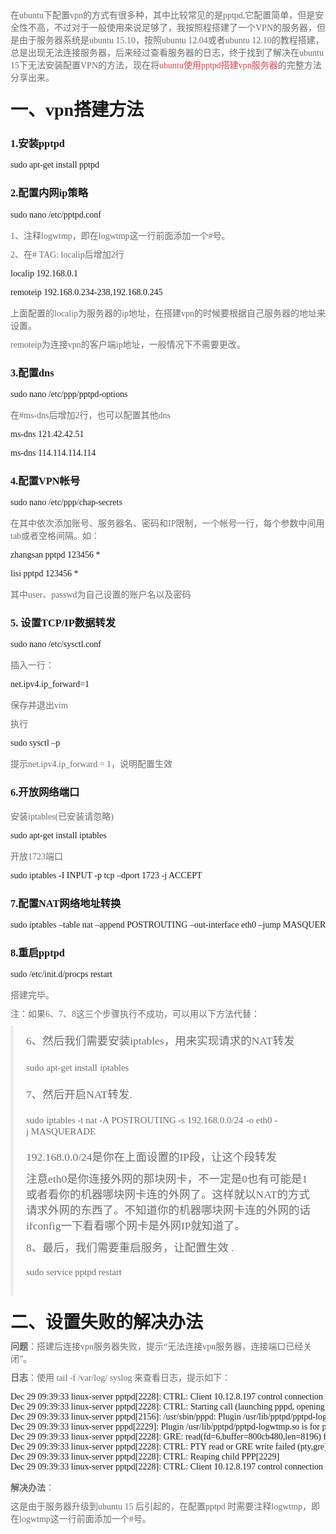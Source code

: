 <p style="box-sizing:border-box;margin-top:0px;margin-bottom:10px;color:#6B6B6B;font-family:&quot;font-size:14px;white-space:normal;background-color:#FFFFFF;">
	在ubuntu下配置vpn的方式有很多种，其中比较常见的是pptpd,它配置简单，但是安全性不高，不过对于一般使用来说足够了，我按照程搭建了一个VPN的服务器，但是由于服务器系统是ubuntu 15.10，按照ubuntu 12.04或者ubuntu 12.10的教程搭建，总是出现无法连接服务器，后来经过查看服务器的日志，终于找到了解决在ubuntu 15下无法安装配置VPN的方法，现在将<a href="http://blog.lxx1.com/1209" target="_blank" style="box-sizing:border-box;background-color:transparent;color:#DA4453;text-decoration-line:none;transition:all 0.3s;">ubuntu使用pptpd搭建vpn服务器</a>的完整方法分享出来。<span id="more-1209" style="box-sizing:border-box;"></span>
</p>
<h1 style="box-sizing:border-box;margin:20px 0px 10px;font-size:28px;font-family:&quot;line-height:1.1;color:#DA4453;white-space:normal;background-color:#FFFFFF;">
	一、vpn搭建方法
</h1>
<h3 style="box-sizing:border-box;font-family:&quot;line-height:1.1;color:#DA4453;margin-top:20px;margin-bottom:10px;font-size:20px;white-space:normal;background-color:#FFFFFF;">
	1.安装pptpd
</h3>
<pre style="box-sizing:border-box;overflow:auto;font-family:Menlo, Monaco, Consolas, &quot;font-size:13px;padding:9.5px;margin-top:0px;margin-bottom:10px;line-height:1.42857;color:#333333;word-break:break-all;word-wrap:break-word;background-color:#F5F5F5;border:1px solid #CCCCCC;border-radius:4px;">sudo apt-get install pptpd</pre>
<h3 style="box-sizing:border-box;font-family:&quot;line-height:1.1;color:#DA4453;margin-top:20px;margin-bottom:10px;font-size:20px;white-space:normal;background-color:#FFFFFF;">
	2.配置内网ip策略
</h3>
<pre style="box-sizing:border-box;overflow:auto;font-family:Menlo, Monaco, Consolas, &quot;font-size:13px;padding:9.5px;margin-top:0px;margin-bottom:10px;line-height:1.42857;color:#333333;word-break:break-all;word-wrap:break-word;background-color:#F5F5F5;border:1px solid #CCCCCC;border-radius:4px;">sudo nano /etc/pptpd.conf</pre>
<p style="box-sizing:border-box;margin-top:0px;margin-bottom:10px;color:#6B6B6B;font-family:&quot;font-size:14px;white-space:normal;background-color:#FFFFFF;">
	1、注释logwtmp，即在logwtmp这一行前面添加一个#号。
</p>
<p style="box-sizing:border-box;margin-top:0px;margin-bottom:10px;color:#6B6B6B;font-family:&quot;font-size:14px;white-space:normal;background-color:#FFFFFF;">
	2、在# TAG: localip后增加2行
</p>
<pre style="box-sizing:border-box;overflow:auto;font-family:Menlo, Monaco, Consolas, &quot;font-size:13px;padding:9.5px;margin-top:0px;margin-bottom:10px;line-height:1.42857;color:#333333;word-break:break-all;word-wrap:break-word;background-color:#F5F5F5;border:1px solid #CCCCCC;border-radius:4px;">localip 192.168.0.1</pre>
<pre style="box-sizing:border-box;overflow:auto;font-family:Menlo, Monaco, Consolas, &quot;font-size:13px;padding:9.5px;margin-top:0px;margin-bottom:10px;line-height:1.42857;color:#333333;word-break:break-all;word-wrap:break-word;background-color:#F5F5F5;border:1px solid #CCCCCC;border-radius:4px;">remoteip 192.168.0.234-238,192.168.0.245</pre>
<p style="box-sizing:border-box;margin-top:0px;margin-bottom:10px;color:#6B6B6B;font-family:&quot;font-size:14px;white-space:normal;background-color:#FFFFFF;">
	上面配置的localip为服务器的ip地址，在搭建vpn的时候要根据自己服务器的地址来设置。
</p>
<p style="box-sizing:border-box;margin-top:0px;margin-bottom:10px;color:#6B6B6B;font-family:&quot;font-size:14px;white-space:normal;background-color:#FFFFFF;">
	remoteip为连接vpn的客户端ip地址，一般情况下不需要更改。
</p>
<h3 style="box-sizing:border-box;font-family:&quot;line-height:1.1;color:#DA4453;margin-top:20px;margin-bottom:10px;font-size:20px;white-space:normal;background-color:#FFFFFF;">
	3.配置dns
</h3>
<pre style="box-sizing:border-box;overflow:auto;font-family:Menlo, Monaco, Consolas, &quot;font-size:13px;padding:9.5px;margin-top:0px;margin-bottom:10px;line-height:1.42857;color:#333333;word-break:break-all;word-wrap:break-word;background-color:#F5F5F5;border:1px solid #CCCCCC;border-radius:4px;">sudo nano /etc/ppp/pptpd-options</pre>
<p style="box-sizing:border-box;margin-top:0px;margin-bottom:10px;color:#6B6B6B;font-family:&quot;font-size:14px;white-space:normal;background-color:#FFFFFF;">
	在#ms-dns后增加2行，也可以配置其他dns
</p>
<pre style="box-sizing:border-box;overflow:auto;font-family:Menlo, Monaco, Consolas, &quot;font-size:13px;padding:9.5px;margin-top:0px;margin-bottom:10px;line-height:1.42857;color:#333333;word-break:break-all;word-wrap:break-word;background-color:#F5F5F5;border:1px solid #CCCCCC;border-radius:4px;">ms-dns 121.42.42.51</pre>
<pre style="box-sizing:border-box;overflow:auto;font-family:Menlo, Monaco, Consolas, &quot;font-size:13px;padding:9.5px;margin-top:0px;margin-bottom:10px;line-height:1.42857;color:#333333;word-break:break-all;word-wrap:break-word;background-color:#F5F5F5;border:1px solid #CCCCCC;border-radius:4px;">ms-dns 114.114.114.114</pre>
<h3 style="box-sizing:border-box;font-family:&quot;line-height:1.1;color:#DA4453;margin-top:20px;margin-bottom:10px;font-size:20px;white-space:normal;background-color:#FFFFFF;">
	4.配置VPN帐号
</h3>
<pre style="box-sizing:border-box;overflow:auto;font-family:Menlo, Monaco, Consolas, &quot;font-size:13px;padding:9.5px;margin-top:0px;margin-bottom:10px;line-height:1.42857;color:#333333;word-break:break-all;word-wrap:break-word;background-color:#F5F5F5;border:1px solid #CCCCCC;border-radius:4px;">sudo nano /etc/ppp/chap-secrets</pre>
<p style="box-sizing:border-box;margin-top:0px;margin-bottom:10px;color:#6B6B6B;font-family:&quot;font-size:14px;white-space:normal;background-color:#FFFFFF;">
	在其中依次添加账号、服务器名、密码和IP限制，一个帐号一行，每个参数中间用tab或者空格间隔。如：
</p>
<pre style="box-sizing:border-box;overflow:auto;font-family:Menlo, Monaco, Consolas, &quot;font-size:13px;padding:9.5px;margin-top:0px;margin-bottom:10px;line-height:1.42857;color:#333333;word-break:break-all;word-wrap:break-word;background-color:#F5F5F5;border:1px solid #CCCCCC;border-radius:4px;">zhangsan pptpd 123456 *</pre>
<pre style="box-sizing:border-box;overflow:auto;font-family:Menlo, Monaco, Consolas, &quot;font-size:13px;padding:9.5px;margin-top:0px;margin-bottom:10px;line-height:1.42857;color:#333333;word-break:break-all;word-wrap:break-word;background-color:#F5F5F5;border:1px solid #CCCCCC;border-radius:4px;">lisi pptpd 123456 *</pre>
<p style="box-sizing:border-box;margin-top:0px;margin-bottom:10px;color:#6B6B6B;font-family:&quot;font-size:14px;white-space:normal;background-color:#FFFFFF;">
	其中user、passwd为自己设置的账户名以及密码
</p>
<h3 style="box-sizing:border-box;font-family:&quot;line-height:1.1;color:#DA4453;margin-top:20px;margin-bottom:10px;font-size:20px;white-space:normal;background-color:#FFFFFF;">
	5. 设置TCP/IP数据转发
</h3>
<pre style="box-sizing:border-box;overflow:auto;font-family:Menlo, Monaco, Consolas, &quot;font-size:13px;padding:9.5px;margin-top:0px;margin-bottom:10px;line-height:1.42857;color:#333333;word-break:break-all;word-wrap:break-word;background-color:#F5F5F5;border:1px solid #CCCCCC;border-radius:4px;">sudo nano /etc/sysctl.conf</pre>
<p style="box-sizing:border-box;margin-top:0px;margin-bottom:10px;color:#6B6B6B;font-family:&quot;font-size:14px;white-space:normal;background-color:#FFFFFF;">
	插入一行：
</p>
<pre style="box-sizing:border-box;overflow:auto;font-family:Menlo, Monaco, Consolas, &quot;font-size:13px;padding:9.5px;margin-top:0px;margin-bottom:10px;line-height:1.42857;color:#333333;word-break:break-all;word-wrap:break-word;background-color:#F5F5F5;border:1px solid #CCCCCC;border-radius:4px;">net.ipv4.ip_forward=1</pre>
<p style="box-sizing:border-box;margin-top:0px;margin-bottom:10px;color:#6B6B6B;font-family:&quot;font-size:14px;white-space:normal;background-color:#FFFFFF;">
	保存并退出vim
</p>
<p style="box-sizing:border-box;margin-top:0px;margin-bottom:10px;color:#6B6B6B;font-family:&quot;font-size:14px;white-space:normal;background-color:#FFFFFF;">
	执行
</p>
<pre style="box-sizing:border-box;overflow:auto;font-family:Menlo, Monaco, Consolas, &quot;font-size:13px;padding:9.5px;margin-top:0px;margin-bottom:10px;line-height:1.42857;color:#333333;word-break:break-all;word-wrap:break-word;background-color:#F5F5F5;border:1px solid #CCCCCC;border-radius:4px;">sudo sysctl –p</pre>
<p style="box-sizing:border-box;margin-top:0px;margin-bottom:10px;color:#6B6B6B;font-family:&quot;font-size:14px;white-space:normal;background-color:#FFFFFF;">
	提示net.ipv4.ip_forward = 1，说明配置生效
</p>
<h3 style="box-sizing:border-box;font-family:&quot;line-height:1.1;color:#DA4453;margin-top:20px;margin-bottom:10px;font-size:20px;white-space:normal;background-color:#FFFFFF;">
	6.开放网络端口
</h3>
<p style="box-sizing:border-box;margin-top:0px;margin-bottom:10px;color:#6B6B6B;font-family:&quot;font-size:14px;white-space:normal;background-color:#FFFFFF;">
	安装iptables(已安装请忽略)
</p>
<pre style="box-sizing:border-box;overflow:auto;font-family:Menlo, Monaco, Consolas, &quot;font-size:13px;padding:9.5px;margin-top:0px;margin-bottom:10px;line-height:1.42857;color:#333333;word-break:break-all;word-wrap:break-word;background-color:#F5F5F5;border:1px solid #CCCCCC;border-radius:4px;">sudo apt-get install iptables</pre>
<p style="box-sizing:border-box;margin-top:0px;margin-bottom:10px;color:#6B6B6B;font-family:&quot;font-size:14px;white-space:normal;background-color:#FFFFFF;">
	开放1723端口
</p>
<pre style="box-sizing:border-box;overflow:auto;font-family:Menlo, Monaco, Consolas, &quot;font-size:13px;padding:9.5px;margin-top:0px;margin-bottom:10px;line-height:1.42857;color:#333333;word-break:break-all;word-wrap:break-word;background-color:#F5F5F5;border:1px solid #CCCCCC;border-radius:4px;">sudo iptables -I INPUT -p tcp –dport 1723 -j ACCEPT</pre>
<h3 style="box-sizing:border-box;font-family:&quot;line-height:1.1;color:#DA4453;margin-top:20px;margin-bottom:10px;font-size:20px;white-space:normal;background-color:#FFFFFF;">
	7.配置NAT网络地址转换
</h3>
<pre style="box-sizing:border-box;overflow:auto;font-family:Menlo, Monaco, Consolas, &quot;font-size:13px;padding:9.5px;margin-top:0px;margin-bottom:10px;line-height:1.42857;color:#333333;word-break:break-all;word-wrap:break-word;background-color:#F5F5F5;border:1px solid #CCCCCC;border-radius:4px;">sudo iptables –table nat –append POSTROUTING –out-interface eth0 –jump MASQUERADE</pre>
<h3 style="box-sizing:border-box;font-family:&quot;line-height:1.1;color:#DA4453;margin-top:20px;margin-bottom:10px;font-size:20px;white-space:normal;background-color:#FFFFFF;">
	8.重启pptpd
</h3>
<pre style="box-sizing:border-box;overflow:auto;font-family:Menlo, Monaco, Consolas, &quot;font-size:13px;padding:9.5px;margin-top:0px;margin-bottom:10px;line-height:1.42857;color:#333333;word-break:break-all;word-wrap:break-word;background-color:#F5F5F5;border:1px solid #CCCCCC;border-radius:4px;">sudo /etc/init.d/procps restart</pre>
<p style="box-sizing:border-box;margin-top:0px;margin-bottom:10px;color:#6B6B6B;font-family:&quot;font-size:14px;white-space:normal;background-color:#FFFFFF;">
	搭建完毕。
</p>
<p style="box-sizing:border-box;margin-top:0px;margin-bottom:10px;color:#6B6B6B;font-family:&quot;font-size:14px;white-space:normal;background-color:#FFFFFF;">
	注：如果6、7、8这三个步骤执行不成功，可以用以下方法代替：
</p>
<blockquote style="box-sizing:border-box;padding:10px 20px;margin:0px 0px 20px;font-size:17.5px;border-left:5px solid #EEEEEE;color:#6B6B6B;font-family:&quot;white-space:normal;background-color:#FFFFFF;">
	<p style="box-sizing:border-box;margin-top:0px;margin-bottom:10px;">
		6、然后我们需要安装iptables，用来实现请求的NAT转发
	</p>
	<div style="box-sizing:border-box;">
		<div id="highlighter_329195" class="syntaxhighlighter shell" style="box-sizing:border-box;">
<pre class="toolbar" style="box-sizing:border-box;overflow:auto;font-family:Menlo, Monaco, Consolas, &quot;font-size:13px;padding:9.5px;margin-top:0px;margin-bottom:10px;line-height:1.42857;color:#333333;word-break:break-all;word-wrap:break-word;background-color:#F5F5F5;border:1px solid #CCCCCC;border-radius:4px;"><span style="box-sizing:border-box;line-height:1.5;"><code class="shell functions" style="box-sizing:border-box;font-family:Menlo, Monaco, Consolas, &quot;font-size:inherit;padding:0px;color:inherit;background-color:transparent;border-radius:0px;white-space:pre-wrap;">sudo</code>&nbsp;<code class="shell plain" style="box-sizing:border-box;font-family:Menlo, Monaco, Consolas, &quot;font-size:inherit;padding:0px;color:inherit;background-color:transparent;border-radius:0px;white-space:pre-wrap;">apt-get&nbsp;</code><code class="shell functions" style="box-sizing:border-box;font-family:Menlo, Monaco, Consolas, &quot;font-size:inherit;padding:0px;color:inherit;background-color:transparent;border-radius:0px;white-space:pre-wrap;">install</code>&nbsp;<code class="shell plain" style="box-sizing:border-box;font-family:Menlo, Monaco, Consolas, &quot;font-size:inherit;padding:0px;color:inherit;background-color:transparent;border-radius:0px;white-space:pre-wrap;">iptables</code></span></pre>
			<div class="toolbar" style="box-sizing:border-box;">
				<span style="box-sizing:border-box;line-height:1.5;">7、然后开启NAT转发.</span>
			</div>
		</div>
	</div>
<pre style="box-sizing:border-box;overflow:auto;font-family:Menlo, Monaco, Consolas, &quot;font-size:13px;padding:9.5px;margin-top:0px;margin-bottom:10px;line-height:1.42857;color:#333333;word-break:break-all;word-wrap:break-word;background-color:#F5F5F5;border:1px solid #CCCCCC;border-radius:4px;"><code class="shell functions" style="box-sizing:border-box;font-family:Menlo, Monaco, Consolas, &quot;font-size:inherit;padding:0px;color:inherit;background-color:transparent;border-radius:0px;white-space:pre-wrap;">sudo</code>&nbsp;<code class="shell plain" style="box-sizing:border-box;font-family:Menlo, Monaco, Consolas, &quot;font-size:inherit;padding:0px;color:inherit;background-color:transparent;border-radius:0px;white-space:pre-wrap;">iptables&nbsp;-t&nbsp;nat&nbsp;-A&nbsp;POSTROUTING&nbsp;-s&nbsp;192.168.0.0</code><code class="shell plain" style="box-sizing:border-box;font-family:Menlo, Monaco, Consolas, &quot;font-size:inherit;padding:0px;color:inherit;background-color:transparent;border-radius:0px;white-space:pre-wrap;">/24</code>&nbsp;<code class="shell plain" style="box-sizing:border-box;font-family:Menlo, Monaco, Consolas, &quot;font-size:inherit;padding:0px;color:inherit;background-color:transparent;border-radius:0px;white-space:pre-wrap;">-o&nbsp;eth0&nbsp;-j&nbsp;MASQUERADE</code></pre>
	<p style="box-sizing:border-box;margin-top:0px;margin-bottom:10px;">
		192.168.0.0/24是你在上面设置的IP段，让这个段转发
	</p>
	<p style="box-sizing:border-box;margin-top:0px;margin-bottom:10px;">
		注意eth0是你连接外网的那块网卡，不一定是0也有可能是1或者看你的机器哪块网卡连的外网了。这样就以NAT的方式请求外网的东西了。不知道你的机器哪块网卡连的外网的话ifconfig一下看看哪个网卡是外网IP就知道了。
	</p>
	<p style="box-sizing:border-box;margin-top:0px;margin-bottom:10px;">
		8、最后，我们需要重启服务，让配置生效 .
	</p>
<pre style="box-sizing:border-box;overflow:auto;font-family:Menlo, Monaco, Consolas, &quot;font-size:13px;padding:9.5px;margin-top:0px;margin-bottom:10px;line-height:1.42857;color:#333333;word-break:break-all;word-wrap:break-word;background-color:#F5F5F5;border:1px solid #CCCCCC;border-radius:4px;"><code class="shell functions" style="box-sizing:border-box;font-family:Menlo, Monaco, Consolas, &quot;font-size:inherit;padding:0px;color:inherit;background-color:transparent;border-radius:0px;white-space:pre-wrap;">sudo</code>&nbsp;<code class="shell plain" style="box-sizing:border-box;font-family:Menlo, Monaco, Consolas, &quot;font-size:inherit;padding:0px;color:inherit;background-color:transparent;border-radius:0px;white-space:pre-wrap;">service&nbsp;pptpd&nbsp;restart</code></pre>
</blockquote>
<h1 style="box-sizing:border-box;margin:20px 0px 10px;font-size:28px;font-family:&quot;line-height:1.1;color:#DA4453;white-space:normal;background-color:#FFFFFF;">
	二、设置失败的解决办法
</h1>
<p style="box-sizing:border-box;margin-top:0px;margin-bottom:10px;color:#6B6B6B;font-family:&quot;font-size:14px;white-space:normal;background-color:#FFFFFF;">
	<span style="box-sizing:border-box;font-weight:700;">问题</span>：搭建后连接vpn服务器失败，提示“无法连接vpn服务器，连接端口已经关闭”。
</p>
<p style="box-sizing:border-box;margin-top:0px;margin-bottom:10px;color:#6B6B6B;font-family:&quot;font-size:14px;white-space:normal;background-color:#FFFFFF;">
	<span style="box-sizing:border-box;font-weight:700;">日志</span>：使用 tail -f /var/log/ syslog 来查看日志，提示如下：
</p>
<pre style="box-sizing:border-box;overflow:auto;font-family:Menlo, Monaco, Consolas, &quot;font-size:13px;padding:9.5px;margin-top:0px;margin-bottom:10px;line-height:1.42857;color:#333333;word-break:break-all;word-wrap:break-word;background-color:#F5F5F5;border:1px solid #CCCCCC;border-radius:4px;">Dec 29 09:39:33 linux-server pptpd[2228]: CTRL: Client 10.12.8.197 control connection started
Dec 29 09:39:33 linux-server pptpd[2228]: CTRL: Starting call (launching pppd, opening GRE)
Dec 29 09:39:33 linux-server pptpd[2156]: /usr/sbin/pppd: Plugin /usr/lib/pptpd/pptpd-logwtmp.so is for pppd version 2.4.5, this is 2.4.6
Dec 29 09:39:33 linux-server pppd[2229]: Plugin /usr/lib/pptpd/pptpd-logwtmp.so is for pppd version 2.4.5, this is 2.4.6
Dec 29 09:39:33 linux-server pptpd[2228]: GRE: read(fd=6,buffer=800cb480,len=8196) from PTY failed: status = -1 error = Input/output error, usually caused by unexpected termination of pppd, check option syntax and pppd logs
Dec 29 09:39:33 linux-server pptpd[2228]: CTRL: PTY read or GRE write failed (pty,gre)=(6,7)
Dec 29 09:39:33 linux-server pptpd[2228]: CTRL: Reaping child PPP[2229]
Dec 29 09:39:33 linux-server pptpd[2228]: CTRL: Client 10.12.8.197 control connection finished</pre>
<p style="box-sizing:border-box;margin-top:0px;margin-bottom:10px;color:#6B6B6B;font-family:&quot;font-size:14px;white-space:normal;background-color:#FFFFFF;">
	<span style="box-sizing:border-box;font-weight:700;">解决办法</span>：
</p>
<p style="box-sizing:border-box;margin-top:0px;margin-bottom:10px;color:#6B6B6B;font-family:&quot;font-size:14px;white-space:normal;background-color:#FFFFFF;">
	这是由于服务器升级到ubuntu 15 后引起的，在配置pptpd 时需要注释logwtmp，即在logwtmp这一行前面添加一个#号。
</p>